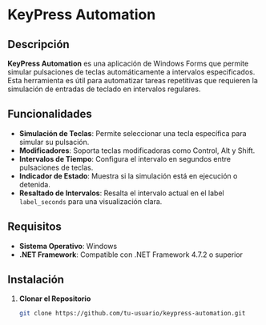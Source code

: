 # KeyPress Automation

## Descripción

**KeyPress Automation** es una aplicación de Windows Forms que permite simular pulsaciones de teclas automáticamente a intervalos especificados. Esta herramienta es útil para automatizar tareas repetitivas que requieren la simulación de entradas de teclado en intervalos regulares.

## Funcionalidades

- **Simulación de Teclas**: Permite seleccionar una tecla específica para simular su pulsación.
- **Modificadores**: Soporta teclas modificadoras como Control, Alt y Shift.
- **Intervalos de Tiempo**: Configura el intervalo en segundos entre pulsaciones de teclas.
- **Indicador de Estado**: Muestra si la simulación está en ejecución o detenida.
- **Resaltado de Intervalos**: Resalta el intervalo actual en el label `label_seconds` para una visualización clara.

## Requisitos

- **Sistema Operativo**: Windows
- **.NET Framework**: Compatible con .NET Framework 4.7.2 o superior

## Instalación

1. **Clonar el Repositorio**

   ```bash
   git clone https://github.com/tu-usuario/keypress-automation.git
